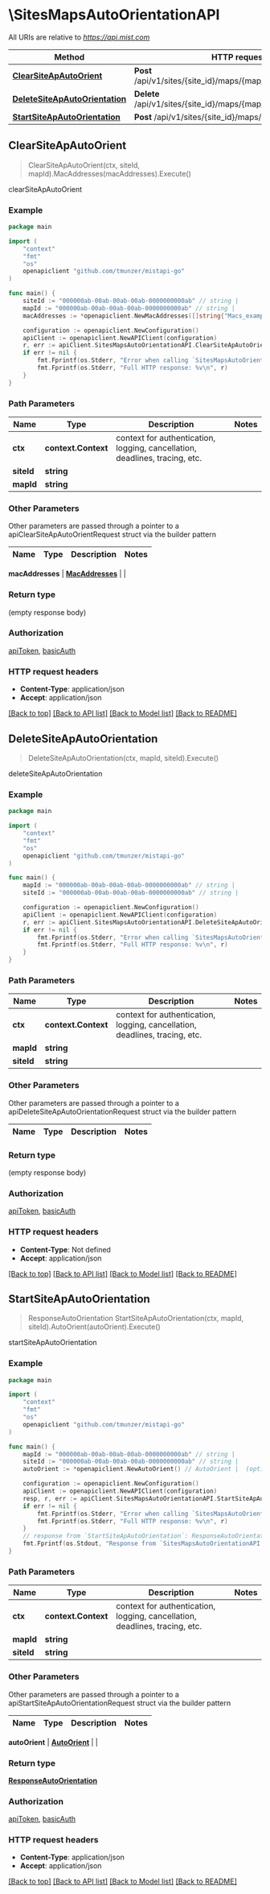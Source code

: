 # \SitesMapsAutoOrientationAPI

All URIs are relative to *https://api.mist.com*

Method | HTTP request | Description
------------- | ------------- | -------------
[**ClearSiteApAutoOrient**](SitesMapsAutoOrientationAPI.md#ClearSiteApAutoOrient) | **Post** /api/v1/sites/{site_id}/maps/{map_id}/clear_auto_orient | clearSiteApAutoOrient
[**DeleteSiteApAutoOrientation**](SitesMapsAutoOrientationAPI.md#DeleteSiteApAutoOrientation) | **Delete** /api/v1/sites/{site_id}/maps/{map_id}/auto_orient | deleteSiteApAutoOrientation
[**StartSiteApAutoOrientation**](SitesMapsAutoOrientationAPI.md#StartSiteApAutoOrientation) | **Post** /api/v1/sites/{site_id}/maps/{map_id}/auto_orient | startSiteApAutoOrientation



## ClearSiteApAutoOrient

> ClearSiteApAutoOrient(ctx, siteId, mapId).MacAddresses(macAddresses).Execute()

clearSiteApAutoOrient



### Example

```go
package main

import (
	"context"
	"fmt"
	"os"
	openapiclient "github.com/tmunzer/mistapi-go"
)

func main() {
	siteId := "000000ab-00ab-00ab-00ab-0000000000ab" // string | 
	mapId := "000000ab-00ab-00ab-00ab-0000000000ab" // string | 
	macAddresses := *openapiclient.NewMacAddresses([]string{"Macs_example"}) // MacAddresses |  (optional)

	configuration := openapiclient.NewConfiguration()
	apiClient := openapiclient.NewAPIClient(configuration)
	r, err := apiClient.SitesMapsAutoOrientationAPI.ClearSiteApAutoOrient(context.Background(), siteId, mapId).MacAddresses(macAddresses).Execute()
	if err != nil {
		fmt.Fprintf(os.Stderr, "Error when calling `SitesMapsAutoOrientationAPI.ClearSiteApAutoOrient``: %v\n", err)
		fmt.Fprintf(os.Stderr, "Full HTTP response: %v\n", r)
	}
}
```

### Path Parameters


Name | Type | Description  | Notes
------------- | ------------- | ------------- | -------------
**ctx** | **context.Context** | context for authentication, logging, cancellation, deadlines, tracing, etc.
**siteId** | **string** |  | 
**mapId** | **string** |  | 

### Other Parameters

Other parameters are passed through a pointer to a apiClearSiteApAutoOrientRequest struct via the builder pattern


Name | Type | Description  | Notes
------------- | ------------- | ------------- | -------------


 **macAddresses** | [**MacAddresses**](MacAddresses.md) |  | 

### Return type

 (empty response body)

### Authorization

[apiToken](../README.md#apiToken), [basicAuth](../README.md#basicAuth)

### HTTP request headers

- **Content-Type**: application/json
- **Accept**: application/json

[[Back to top]](#) [[Back to API list]](../README.md#documentation-for-api-endpoints)
[[Back to Model list]](../README.md#documentation-for-models)
[[Back to README]](../README.md)


## DeleteSiteApAutoOrientation

> DeleteSiteApAutoOrientation(ctx, mapId, siteId).Execute()

deleteSiteApAutoOrientation



### Example

```go
package main

import (
	"context"
	"fmt"
	"os"
	openapiclient "github.com/tmunzer/mistapi-go"
)

func main() {
	mapId := "000000ab-00ab-00ab-00ab-0000000000ab" // string | 
	siteId := "000000ab-00ab-00ab-00ab-0000000000ab" // string | 

	configuration := openapiclient.NewConfiguration()
	apiClient := openapiclient.NewAPIClient(configuration)
	r, err := apiClient.SitesMapsAutoOrientationAPI.DeleteSiteApAutoOrientation(context.Background(), mapId, siteId).Execute()
	if err != nil {
		fmt.Fprintf(os.Stderr, "Error when calling `SitesMapsAutoOrientationAPI.DeleteSiteApAutoOrientation``: %v\n", err)
		fmt.Fprintf(os.Stderr, "Full HTTP response: %v\n", r)
	}
}
```

### Path Parameters


Name | Type | Description  | Notes
------------- | ------------- | ------------- | -------------
**ctx** | **context.Context** | context for authentication, logging, cancellation, deadlines, tracing, etc.
**mapId** | **string** |  | 
**siteId** | **string** |  | 

### Other Parameters

Other parameters are passed through a pointer to a apiDeleteSiteApAutoOrientationRequest struct via the builder pattern


Name | Type | Description  | Notes
------------- | ------------- | ------------- | -------------



### Return type

 (empty response body)

### Authorization

[apiToken](../README.md#apiToken), [basicAuth](../README.md#basicAuth)

### HTTP request headers

- **Content-Type**: Not defined
- **Accept**: application/json

[[Back to top]](#) [[Back to API list]](../README.md#documentation-for-api-endpoints)
[[Back to Model list]](../README.md#documentation-for-models)
[[Back to README]](../README.md)


## StartSiteApAutoOrientation

> ResponseAutoOrientation StartSiteApAutoOrientation(ctx, mapId, siteId).AutoOrient(autoOrient).Execute()

startSiteApAutoOrientation



### Example

```go
package main

import (
	"context"
	"fmt"
	"os"
	openapiclient "github.com/tmunzer/mistapi-go"
)

func main() {
	mapId := "000000ab-00ab-00ab-00ab-0000000000ab" // string | 
	siteId := "000000ab-00ab-00ab-00ab-0000000000ab" // string | 
	autoOrient := *openapiclient.NewAutoOrient() // AutoOrient |  (optional)

	configuration := openapiclient.NewConfiguration()
	apiClient := openapiclient.NewAPIClient(configuration)
	resp, r, err := apiClient.SitesMapsAutoOrientationAPI.StartSiteApAutoOrientation(context.Background(), mapId, siteId).AutoOrient(autoOrient).Execute()
	if err != nil {
		fmt.Fprintf(os.Stderr, "Error when calling `SitesMapsAutoOrientationAPI.StartSiteApAutoOrientation``: %v\n", err)
		fmt.Fprintf(os.Stderr, "Full HTTP response: %v\n", r)
	}
	// response from `StartSiteApAutoOrientation`: ResponseAutoOrientation
	fmt.Fprintf(os.Stdout, "Response from `SitesMapsAutoOrientationAPI.StartSiteApAutoOrientation`: %v\n", resp)
}
```

### Path Parameters


Name | Type | Description  | Notes
------------- | ------------- | ------------- | -------------
**ctx** | **context.Context** | context for authentication, logging, cancellation, deadlines, tracing, etc.
**mapId** | **string** |  | 
**siteId** | **string** |  | 

### Other Parameters

Other parameters are passed through a pointer to a apiStartSiteApAutoOrientationRequest struct via the builder pattern


Name | Type | Description  | Notes
------------- | ------------- | ------------- | -------------


 **autoOrient** | [**AutoOrient**](AutoOrient.md) |  | 

### Return type

[**ResponseAutoOrientation**](ResponseAutoOrientation.md)

### Authorization

[apiToken](../README.md#apiToken), [basicAuth](../README.md#basicAuth)

### HTTP request headers

- **Content-Type**: application/json
- **Accept**: application/json

[[Back to top]](#) [[Back to API list]](../README.md#documentation-for-api-endpoints)
[[Back to Model list]](../README.md#documentation-for-models)
[[Back to README]](../README.md)

